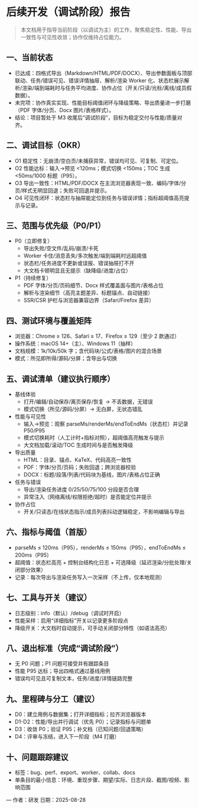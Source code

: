 # 后续开发（调试阶段）报告

> 本文档用于指导当前阶段（以调试为主）的工作，聚焦稳定性、性能、导出一致性与可见性收敛；协作仅维持占位能力。

## 一、当前状态
- 已达成：四格式导出（Markdown/HTML/PDF/DOCX）、导出参数面板与顶部联动、任务/错误可见、错误详情抽屉、解析/渲染 Worker 化、状态栏展示解析/渲染/端到端耗时与任务平均进度、协作占位（开关/只读/光标/离线/成员假数据）。
- 未完项：协作真实实现、性能目标阈值闭环与降级策略、导出质量进一步打磨（PDF 字体/分页、Docx 图片/表格样式）。
- 结论：项目暂处于 M3 收尾后“调试阶段”，目标为稳定交付与性能/质量对齐。

## 二、调试目标（OKR）
- O1 稳定性：无崩溃/空白页/未捕获异常，错误均可见、可复制、可定位。
- O2 性能达标：输入→预览 <120ms；模式切换 <150ms；TOC 生成 <50ms/1000 标题（P95）。
- O3 导出一致性：HTML/PDF/DOCX 在主流浏览器表现一致、编码/字体/分页/样式无明显回退；失败可回退并提示。
- O4 可见性闭环：状态栏与抽屉能定位到任务与错误详情；指标超阈值高亮提示与记录。

## 三、范围与优先级（P0/P1）
- P0（立即修复）
  - 导出失败/空文件/乱码/崩溃/卡死
  - Worker 卡住/消息丢失/多次触发/端到端耗时远超阈值
  - 状态栏/任务进度不更新或误报、错误抽屉打不开
  - 大文档卡顿明显且无提示（缺降级/进度/占位）
- P1（持续修复）
  - PDF 字体/分页/页码细节、Docx 样式覆盖面与图片/表格占位
  - 解析与渲染细节（高亮主题差异、标题锚点、自动链接）
  - SSR/CSR 护栏与浏览器兼容边界（Safari/Firefox 差异）

## 四、测试环境与覆盖矩阵
- 浏览器：Chrome ≥ 126、Safari ≥ 17、Firefox ≥ 129（至少 2 款通过）
- 操作系统：macOS 14+（主）、Windows 11（抽样）
- 文档规模：1k/10k/50k 字；含代码块/公式/表格/图片的混合场景
- 模式：所见即所得/源码/分屏；含导出与切换

## 五、调试清单（建议执行顺序）
- 基线体验
  - 打开/编辑/自动保存/离页保存/恢复 -> 不丢数据，无错误
  - 模式切换（所见/源码/分屏）-> 无白屏，无状态错乱
- 性能与可见性
  - 输入→预览：观察 parseMs/renderMs/endToEndMs（状态栏）并记录 P50/P95
  - 模式切换耗时（人工计时+指标对照），超阈值高亮触发与提示
  - 大文档加载/滚动/TOC 生成时间与是否触发降级
- 导出质量
  - HTML：目录、锚点、KaTeX、代码高亮一致性
  - PDF：字体/分页/页码；失败回退；跨浏览器校验
  - DOCX：标题/段落/列表/代码块为基线，图片/表格占位正确
- 任务与错误
  - 导出/渲染任务进度 0/25/50/75/100 分段是否合理
  - 异常注入（网络离线/权限拒绝/超时）是否能定位并提示
- 协作占位
  - 开关/只读态/在线状态指示/成员列表抖动逻辑稳定，不影响编辑与导出

## 六、指标与阈值（首版）
- parseMs ≤ 120ms（P95），renderMs ≤ 150ms（P95），endToEndMs ≤ 200ms（P95）
- 超阈值：状态栏高亮 + 控制台结构化日志 + 可选降级（延迟渲染/分批处理/关闭部分效果）
- 记录：每次导出与渲染任务写入一次采样（不上传，仅本地观测）

## 七、工具与开关（建议）
- 日志级别：info（默认）/debug（调试时开启）
- 性能采样：启用“详细指标”开关以记录更多阶段点
- 降级开关：大文档时自动提示，可手动关闭部分特性（如语法高亮）

## 八、退出标准（完成“调试阶段”）
- 无 P0 问题；P1 问题可接受并有跟踪条目
- 性能 P95 达标；导出四格式通过基线用例
- 错误均可见且可复制文本，任务/进度/详情链路完整

## 九、里程碑与分工（建议）
- D0：建立用例与数据集；打开详细指标；拉齐浏览器版本
- D1-D2：性能/导出并行调试（优先 P0）；记录指标与问题单
- D3：收敛 P0；验证 P95；补文档（已知问题/回退策略）
- D4：评审与冻结，进入下一阶段（M4 打磨）

## 十、问题跟踪建议
- 标签：bug、perf、export、worker、collab、docs
- 单条目的最小信息：环境、重现步骤、期望/实际、日志片段、截图/视频、影响范围

—
作者：研发
日期：2025-08-28
